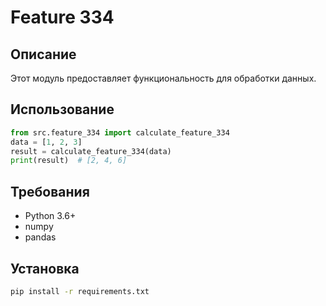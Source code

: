 # Feature 334
## Описание
Этот модуль предоставляет функциональность для обработки данных.
## Использование
```python
from src.feature_334 import calculate_feature_334
data = [1, 2, 3]
result = calculate_feature_334(data)
print(result)  # [2, 4, 6]
```
## Требования
- Python 3.6+
- numpy
- pandas
## Установка
```bash
pip install -r requirements.txt
```
